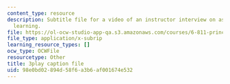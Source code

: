 ```yaml
---
content_type: resource
description: Subtitle file for a video of an instructor interview on assessing student's
  learning.
file: https://ol-ocw-studio-app-qa.s3.amazonaws.com/courses/6-811-principles-and-practice-of-assistive-technology-fall-2014/98e0bd02894d58f6a3b6af001674e532_ZjLZ_P8svSY.vtt
file_type: application/x-subrip
learning_resource_types: []
ocw_type: OCWFile
resourcetype: Other
title: 3play caption file
uid: 98e0bd02-894d-58f6-a3b6-af001674e532
---
```

